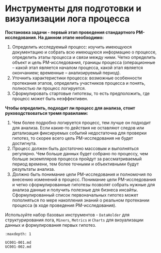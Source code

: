 # Инструменты для подготовки и визуализации лога процесса

**Постановка задачи - первый этап проведения стандартного PM-исследования. На данном этапе необходимо:**

1. Определить исследуемый процесс: изучить имеющуюся документацию и собрать всю имеющуюся информацию о процессе, определить этапы процесса и связи между ними. Четко определить объект и цель PM-исследования, границы процесса (операционные – какой этап является началом процесса, какой этап является окончанием; временные – анализируемый период).
2. Уточнить характеристики процесса: возможные особенности протекания этапов, определить участников процесса и понять, полностью ли процесс логируется.
3. Сформулировать стартовые гипотезы, то есть предположить, где процесс может быть неэффективен.

**Чтобы определить, подходит ли процесс для анализа, стоит руководствоваться тремя правилами:**

1. Чем более подробно логируется процесс, тем лучше он подходит для анализа. Если какие-то действия не оставляют следов или детализация фиксируемых событий недостаточна для проверки гипотез, то скорее всего цель PM-исследования не будет достигнута.
2. Процесс должен быть достаточно массовым и выполняться регулярно. Чем больше данных будет собрано по процессу, чем больше экземпляров процесса пройдут за рассматриваемый период времени, тем более точными и объективными будут результаты анализа.
3. Должно быть понимание цели PM-исследования и полномочия по внесению изменений в процесс. Понимание цели PM-исследования и четко сформулированные гипотезы позволят собрать нужные для анализа данные и получить полезные для бизнеса инсайты. Сформулированный список первоначальных гипотез может пополняться по мере накопления знаний о реальном протекании процесса (в ходе проведения PM-исследования).

Используйте набор базовых инструментов - `DataHolder` для структурирования лога, `Miners`, `Metrics` и `Charts` для визуализации данных и формулирования первых гипотез. 

```{toctree}
:maxdepth: 1

UC001-001.md
UC001-002.md
```
